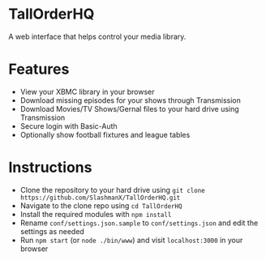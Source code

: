 TallOrderHQ
===========

A web interface that helps control your media library.

Features
=======
* View your XBMC library in your browser
* Download missing episodes for your shows through Transmission
* Download Movies/TV Shows/Gernal files to your hard drive using Transmission
* Secure login with Basic-Auth
* Optionally show football fixtures and league tables

Instructions
=======
* Clone the repository to your hard drive using `git clone https://github.com/SlashmanX/TallOrderHQ.git`
* Navigate to the clone repo using `cd TallOrderHQ` 
* Install the required modules with `npm install`
* Rename `conf/settings.json.sample` to `conf/settings.json` and edit the settings as needed
* Run `npm start` (or `node ./bin/www`) and visit `localhost:3000` in your browser
